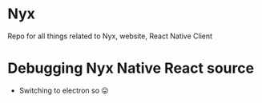 # Nyx
Repo for all things related to Nyx, website, React Native Client

# Debugging Nyx Native React source
* Switching to electron so 😛
